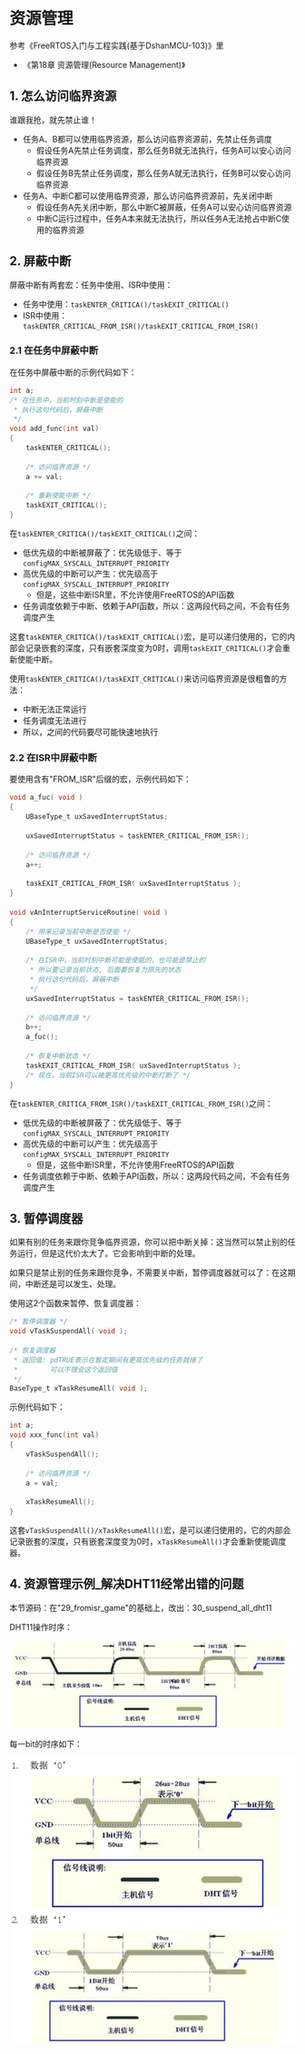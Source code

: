 # 资源管理

参考《FreeRTOS入门与工程实践(基于DshanMCU-103)》里

* 《第18章 资源管理(Resource Management)》

## 1. 怎么访问临界资源

谁跟我抢，就先禁止谁！

* 任务A、B都可以使用临界资源，那么访问临界资源前，先禁止任务调度
  * 假设任务A先禁止任务调度，那么任务B就无法执行，任务A可以安心访问临界资源
  * 假设任务B先禁止任务调度，那么任务A就无法执行，任务B可以安心访问临界资源
* 任务A、中断C都可以使用临界资源，那么访问临界资源前，先关闭中断
  * 假设任务A先关闭中断，那么中断C被屏蔽，任务A可以安心访问临界资源
  * 中断C运行过程中，任务A本来就无法执行，所以任务A无法抢占中断C使用的临界资源



## 2. 屏蔽中断

屏蔽中断有两套宏：任务中使用、ISR中使用：

* 任务中使用：`taskENTER_CRITICA()/taskEXIT_CRITICAL()`
* ISR中使用：`taskENTER_CRITICAL_FROM_ISR()/taskEXIT_CRITICAL_FROM_ISR()`



### 2.1 在任务中屏蔽中断

在任务中屏蔽中断的示例代码如下：

```c
int a;
/* 在任务中，当前时刻中断是使能的
 * 执行这句代码后，屏蔽中断
 */
void add_func(int val)
{
	taskENTER_CRITICAL();	

	/* 访问临界资源 */
    a += val;

	/* 重新使能中断 */
	taskEXIT_CRITICAL();
}
```

在`taskENTER_CRITICA()/taskEXIT_CRITICAL()`之间：

* 低优先级的中断被屏蔽了：优先级低于、等于`configMAX_SYSCALL_INTERRUPT_PRIORITY`
* 高优先级的中断可以产生：优先级高于`configMAX_SYSCALL_INTERRUPT_PRIORITY`
  * 但是，这些中断ISR里，不允许使用FreeRTOS的API函数
* 任务调度依赖于中断、依赖于API函数，所以：这两段代码之间，不会有任务调度产生



这套`taskENTER_CRITICA()/taskEXIT_CRITICAL()`宏，是可以递归使用的，它的内部会记录嵌套的深度，只有嵌套深度变为0时，调用`taskEXIT_CRITICAL()`才会重新使能中断。



使用`taskENTER_CRITICA()/taskEXIT_CRITICAL()`来访问临界资源是很粗鲁的方法：

* 中断无法正常运行
* 任务调度无法进行
* 所以，之间的代码要尽可能快速地执行



### 2.2 在ISR中屏蔽中断

要使用含有"FROM_ISR"后缀的宏，示例代码如下：

```c
void a_fuc( void )
{
    UBaseType_t uxSavedInterruptStatus;

    uxSavedInterruptStatus = taskENTER_CRITICAL_FROM_ISR();
    
    /* 访问临界资源 */
    a++;

    taskEXIT_CRITICAL_FROM_ISR( uxSavedInterruptStatus );
}

void vAnInterruptServiceRoutine( void )
{
    /* 用来记录当前中断是否使能 */
    UBaseType_t uxSavedInterruptStatus;
    
    /* 在ISR中，当前时刻中断可能是使能的，也可能是禁止的
     * 所以要记录当前状态, 后面要恢复为原先的状态
     * 执行这句代码后，屏蔽中断
     */
    uxSavedInterruptStatus = taskENTER_CRITICAL_FROM_ISR();
    
    /* 访问临界资源 */
    b++;
    a_fuc();

    /* 恢复中断状态 */
    taskEXIT_CRITICAL_FROM_ISR( uxSavedInterruptStatus );
    /* 现在，当前ISR可以被更高优先级的中断打断了 */
}
```



在`taskENTER_CRITICA_FROM_ISR()/taskEXIT_CRITICAL_FROM_ISR()`之间：

* 低优先级的中断被屏蔽了：优先级低于、等于`configMAX_SYSCALL_INTERRUPT_PRIORITY`
* 高优先级的中断可以产生：优先级高于`configMAX_SYSCALL_INTERRUPT_PRIORITY`
  * 但是，这些中断ISR里，不允许使用FreeRTOS的API函数
* 任务调度依赖于中断、依赖于API函数，所以：这两段代码之间，不会有任务调度产生





## 3. 暂停调度器

如果有别的任务来跟你竞争临界资源，你可以把中断关掉：这当然可以禁止别的任务运行，但是这代价太大了。它会影响到中断的处理。

如果只是禁止别的任务来跟你竞争，不需要关中断，暂停调度器就可以了：在这期间，中断还是可以发生、处理。

使用这2个函数来暂停、恢复调度器：

```c
/* 暂停调度器 */
void vTaskSuspendAll( void );

/* 恢复调度器
 * 返回值: pdTRUE表示在暂定期间有更高优先级的任务就绪了
 *        可以不理会这个返回值
 */
BaseType_t xTaskResumeAll( void );
```



示例代码如下：

```c
int a;
void xxx_func(int val)
{
	vTaskSuspendAll();

	/* 访问临界资源 */
    a = val;

	xTaskResumeAll();
}
```



这套`vTaskSuspendAll()/xTaskResumeAll()`宏，是可以递归使用的，它的内部会记录嵌套的深度，只有嵌套深度变为0时，`xTaskResumeAll()`才会重新使能调度器。



## 4. 资源管理示例_解决DHT11经常出错的问题

本节源码：在"29_fromisr_game"的基础上，改出：30_suspend_all_dht11

DHT11操作时序：

![image-20230911101232704](pic/17_dht11_all_times.png)



每一bit的时序如下：

![image-20230911091929802](pic/16_dht11_times.png)

